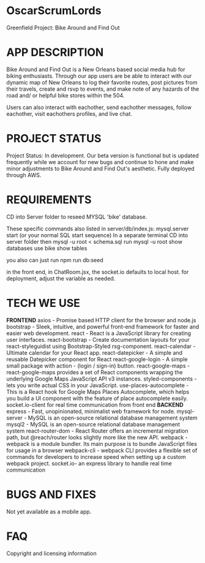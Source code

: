 # OscarScrumLords
Greenfield Project: Bike Around and Find Out
# APP DESCRIPTION
Bike Around and Find Out is a New Orleans based social media hub for biking enthusiasts. Through our app users are be able to interact with our dynamic map of New Orleans to log their favorite routes, post pictures from their travels, create and rsvp to events, and make note of any hazards of the road and/ or helpful bike stores within the 504.

Users can also interact with eachother, send eachother messages, follow eachother, visit eachothers profiles, and live chat.  
# PROJECT STATUS
Project Status: In development. Our beta version is functional but is updated frequently while we account for new bugs and continue to hone and make minor adjustments to Bike Around and Find Out's aesthetic. Fully deployed through AWS.
# REQUIREMENTS
CD into Server folder to reseed MYSQL 'bike' database.

These specific commands also listed in  server/db/index.js:
  mysql.server start (or your normal SQL start sequence)
  In a separate terminal CD into server folder
  then mysql -u root < schema.sql
  run mysql -u root
  show databases
  use bike
  show tables

  you also can just run npm run db:seed

  in the front end, in ChatRoom.jsx, the socket.io defaults to local host.  for deployment, adjust the variable as needed.  
# TECH WE USE
**FRONTEND**
    axios - Promise based HTTP client for the browser and node.js
    bootstrap - Sleek, intuitive, and powerful front-end framework for faster and easier web development.
    react - React is a JavaScript library for creating user interfaces.
    react-bootstrap - Create documentation layouts for your react-styleguidist using Bootstrap-Styled rsg-component.
    react-calendar - Ultimate calendar for your React app.
    react-datepicker - A simple and reusable Datepicker component for React
    react-google-login - A simple small package with action - (login / sign-in) button.
    react-google-maps - react-google-maps provides a set of React components wrapping the underlying Google Maps JavaScript API v3 instances.
    styled-components - lets you write actual CSS in your JavaScript.
    use-places-autocomplete - This is a React hook for Google Maps Places Autocomplete, which helps you build a UI component with the feature of place autocomplete easily.
    socket.io-client for real time communication from front end
**BACKEND**
    express - Fast, unopinionated, minimalist web framework for node.
    mysql-server - MySQL is an open-source relational database management system
    mysql2 - MySQL is an open-source relational database management system
    react-router-dom - React Router offers an incremental migration path, but @reach/router looks slightly more like the new API.
    webpack - webpack is a module bundler. Its main purpose is to bundle JavaScript files for usage in a browser
    webpack-cli - webpack CLI provides a flexible set of commands for developers to increase speed when setting up a custom webpack project.
    socket.io- an express library to handle real time communication
# BUGS AND FIXES
Not yet available as a mobile app.
# FAQ
Copyright and licensing information